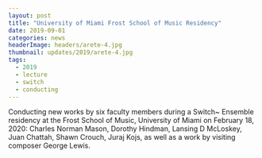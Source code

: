 ```yaml
---
layout: post
title: "University of Miami Frost School of Music Residency"
date: 2019-09-01
categories: news
headerImage: headers/arete-4.jpg
thumbnail: updates/2019/arete-4.jpg
tags:
  - 2019
  - lecture
  - switch
  - conducting
---
```


Conducting new works by six faculty members during a Switch~ Ensemble residency at the Frost School of Music, University of Miami on February 18, 2020: Charles Norman Mason, Dorothy Hindman, Lansing D McLoskey, Juan Chattah, Shawn Crouch, Juraj Kojs, as well as a work by visiting composer George Lewis.
